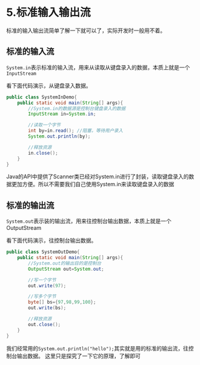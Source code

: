 # 5.标准输入输出流
标准的输入输出流简单了解一下就可以了，实际开发时一般用不着。

## 标准的输入流
`System.in`表示标准的输入流，用来从读取从键盘录入的数据，本质上就是一个`InputStream`

看下面代码演示，从键盘录入数据。
```java
public class SystemInDemo{
    public static void main(String[] args){
        //System.in的数据源是控制台键盘录入的数据
        InputStream in=System.in;

        //读取一个字节
        int by=in.read(); //阻塞，等待用户录入
        System.out.println(by);

        //释放资源
        in.close();
    }
}
```
Java的API中提供了Scanner类已经对System.in进行了封装，读取键盘录入的数据更加方便。所以不需要我们自己使用System.in来读取键盘录入的数据

## 标准的输出流
`System.out`表示装的输出流，用来往控制台输出数据，本质上就是一个OutputStream

看下面代码演示，往控制台输出数据。
```java
public class SystemOutDemo{
    public static void main(String[] args){
        //System.out的输出目的是控制台
        OutputStream out=System.out;

        //写一个字节
        out.write(97);

        //写多个字节
        byte[] bs={97,98,99,100};
        out.write(bs);

        //释放资源
        out.close();
    }
}
```
我们经常用的`System.out.println("hello");`其实就是用的标准的输出流，往控制台输出数据。 这里只是探究了一下它的原理，了解即可

